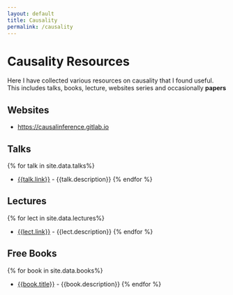 ```yaml
---
layout: default
title: Causality
permalink: /causality
---
```


# Causality Resources

Here I have collected various resources on causality that I found useful. This includes talks, books, lecture, websites series and occasionally **papers**

## Websites

* https://causalinference.gitlab.io 


## Talks

{% for talk in site.data.talks%}
* [{{talk.link}}]({{talk.link}}) - {{talk.description}}
{% endfor %}



## Lectures

{% for lect in site.data.lectures%}
* [{{lect.link}}]({{lect.link}}) - {{lect.description}}
{% endfor %}


## Free Books

{% for book in site.data.books%}
* [{{book.title}}]({{book.link}}) - {{book.description}}
{% endfor %}